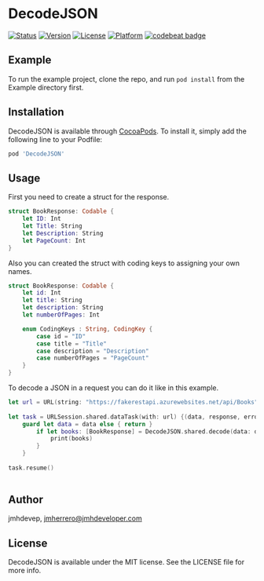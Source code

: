 # DecodeJSON


[![Status](https://travis-ci.org/jmhdevelop/DecodeJSON.svg?branch=master)](https://travis-ci.org/jmhdevelop/DecodeJSON)
[![Version](https://img.shields.io/cocoapods/v/DecodeJSON.svg?style=flat)](https://cocoapods.org/pods/DecodeJSON)
[![License](https://img.shields.io/cocoapods/l/DecodeJSON.svg?style=flat)](https://cocoapods.org/pods/DecodeJSON)
[![Platform](https://img.shields.io/cocoapods/p/DecodeJSON.svg?style=flat)](https://cocoapods.org/pods/DecodeJSON)
[![codebeat badge](https://codebeat.co/badges/2ab88036-c232-48c0-ade8-10f26b6b049a)](https://codebeat.co/projects/github-com-jmhdevelop-decodejson-master)

## Example

To run the example project, clone the repo, and run `pod install` from the Example directory first.

## Installation

DecodeJSON is available through [CocoaPods](https://cocoapods.org). To install
it, simply add the following line to your Podfile:

```ruby
pod 'DecodeJSON'
```

## Usage

First you need to create a struct for the response.
```swift
struct BookResponse: Codable {
    let ID: Int
    let Title: String
    let Description: String
    let PageCount: Int
}
```

Also you can created the struct with coding keys to assigning your own names.

```swift
struct BookResponse: Codable {
    let id: Int
    let title: String
    let description: String
    let numberOfPages: Int

    enum CodingKeys : String, CodingKey {
        case id = "ID"
        case title = "Title"
        case description = "Description"
        case numberOfPages = "PageCount"
    }
}
```


To decode a JSON in a request you can do it like in this example.

```swift
let url = URL(string: "https://fakerestapi.azurewebsites.net/api/Books")!
 
let task = URLSession.shared.dataTask(with: url) {(data, response, error) in
    guard let data = data else { return }
        if let books: [BookResponse] = DecodeJSON.shared.decode(data: data) {
            print(books)
        }
    }
 
task.resume()
 
```

## Author

jmhdevep, jmherrero@jmhdeveloper.com

## License

DecodeJSON is available under the MIT license. See the LICENSE file for more info.
